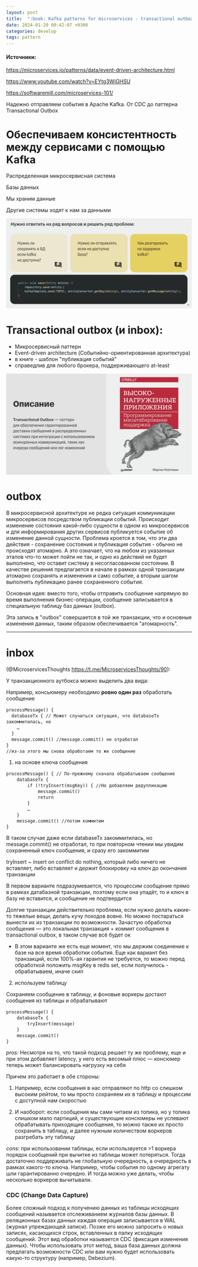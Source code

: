 ```yaml
---
layout: post
title:  ":book: Kafka patterns for microservices - transactional outbox (inbox)"
date: 2024-01-20 00:42:07 +0300
categories: develop
tags: pattern
---
```


#### **Источники:**

https://microservices.io/patterns/data/event-driven-architecture.html

https://www.youtube.com/watch?v=EYtg3WiGHSU

https://softwaremill.com/microservices-101/

Надежно отправляем события в Apache Kafka. От CDC до паттерна Transactional Outbox



# Обеспечиваем консистентность между сервисами с помощью Kafka

Распределенная микросервисная система

Базы данных

Мы храним данные

Другие системы ходят к нам за данными

![img_1.png](../assets/images/img_1.png)

# Transactional outbox (и inbox):

- Микросервисный паттерн
- Event-driven architecture (Событийно-ориентированная архитектура)
- в книге - шаблон "публикация событий"
- справедлив для любого брокера, поддерживающего at-least

![img_2.png](../assets/images/img_2.png)

# outbox
В микросервисной архитектуре не редка ситуация коммуникации микросервисов посредством публикации событий. Происходит изменение состояния какой-либо сущности в одном из микросервисов и для информирования других сервисов публикуется событие об изменение данной сущности. Проблема кроется в том, что эти два действия - сохранение состояния и публикация события - обычно не происходят атомарно. А это означает, что на любом из указанных этапов что-то может пойти не так, и одно из действий не будет выполнено, что оставит систему в несогласованном состоянии. В качестве решения предлагается в начале в рамках одной транзакции атомарно сохранять и изменения и само событие, а вторым шагом выполнять публикацию ранее сохраненного события.

Основная идея: вместо того, чтобы отправить сообщение напрямую во время выполнения бизнес-операции,
сообщение записывается в специальную таблицу баз данных (outbox).

Эта запись в "outbox" совершается в той же транзакции, что и основные изменения данных,
таким образом обеспечивается "атомарность".


---

# inbox

(@MicroservicesThoughts https://t.me/MicroservicesThoughts/90):

У транзакционного аутбокса можно выделить два вида:

Например, консьюмеру необходимо **ровно один раз** обработать сообщение

```
processMessage() {
  databaseTx { // Может случиться ситуация, что databaseTx закоммитилась, но 
    …
  }
  message.commit() //message.commit() не отработал
}
//из-за этого мы снова обработаем то же сообщение
```

1) на основе ключа сообщения

```
processMessage() { // По-прежнему сначала обрабатываем сообщение
    databaseTx {
        if (!tryInsert(msgKey)) { //Но добавляем дедупликацию
            message.commit()
            return
        }
        …
    }
    message.commit() //потом коммитим
}
```

В таком случае даже если databaseTx закоммитилась, но message.commit() не отработал, то при повторном чтении мы увидим сохраненный ключ сообщения, и сразу его закоммитим

tryInsert ~ insert on conflict do nothing, который либо ничего не вставляет, либо вставляет и держит блокировку на ключ до окончания транзакции

В первом варианте подразумевается, что процессим сообщение прямо в рамках датабазной транзакции, поэтому если она упадёт, то и ключ в базу не вставится, и сообщение не подтвердится

Долгие транзакции действительно проблема, если нужно делать какие-то тяжелые вещи, делать кучу походов вовне. Но можно постараться вынести их из транзакции по возможности. Зачастую обработка сообщения — это локальная транзакция + коммит сообщения в transactional outbox, в таком случае всё будет ок


- В этом варианте же есть еще момент, что мы держим соединение к базе на все время обработки события.
Еще как вариант без транзакций, если 100%-ая гарантия не требуется, то можно перед обработкой положить msgKey в redis set, если получилось - обрабатываем, иначе скип

2) используем таблицу

Сохраняем сообщение в таблицу, и фоновые воркеры достают сообщения из таблицы и обрабатывают
```
processMessage() {
    databaseTx {
        tryInsert(message)
    }
    message.commit()
}
```
_pros:_
Несмотря на то, что такой подход решает ту же проблему, еще и при этом добавляет latency, у него есть весомый плюс — консюмер теперь может балансировать нагрузку на себя

Причем это работает в обе стороны:

1) Например, если сообщения в нас отправляют по http со слишком высоким рейтом, то мы просто сохраняем их в таблицу и процессим с доступной нам скоростью


2) И наоборот: если сообщения мы сами читаем из топика, но у топика слишком мало партиций,
и существующие консюмеры не успевают обрабатывать приходящие сообщения, то можно также их просто сохранить в таблицу, и далее нужным количеством воркеров разгребать эту таблицу

_cons:_ при использовании таблицы, если использвуется >1 воркера порядок сообщений при вычитке из таблицы может потеряться.
Тогда достаточно поддерживать не глобальную очередность, 
а очередность в рамках какого-то ключа. Например, чтобы события по одному агрегату шли гарантированно очередно.
И тогда можно уже делать, чтобы несколько воркеров вычитывали.

### CDC (Change Data Capture)
Более сложный подход к получению данных из таблицы исходящих сообщений называется отслеживанием журналов базы данных. В реляционных базах данных каждая операция записывается в WAL (журнал упреждающей записи). Позже его можно запросить о новых записях, касающихся строк, вставленных в папку исходящих сообщений. Этот вид обработки называется CDC (фиксация изменения данных). Чтобы использовать этот метод, ваша база данных должна предлагать возможности CDC или вам нужно будет использовать какую-то структуру (например, Debezium).